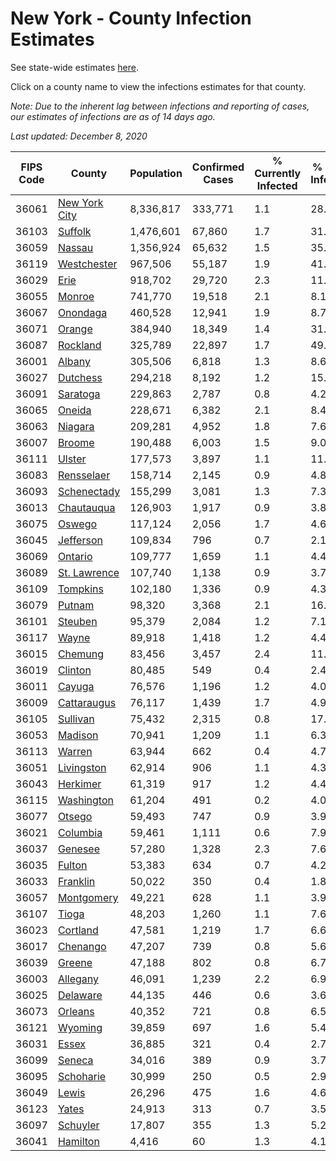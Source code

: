 # New York - County Infection Estimates

See state-wide estimates [here](/infections/us-ny).

Click on a county name to view the infections estimates for that county.

*Note: Due to the inherent lag between infections and reporting of cases, our estimates of infections are as of 14 days ago.*

*Last updated: December 8, 2020*

|   FIPS Code |                         County |   Population |   Confirmed Cases |   % Currently Infected |   % Total Infected |
|-------------|--------------------------------|--------------|-------------------|------------------------|--------------------|
|       36061 | [New York City](new-york-city) |    8,336,817 |           333,771 |                    1.1 |               28.1 |
|       36103 |             [Suffolk](suffolk) |    1,476,601 |            67,860 |                    1.7 |               31.7 |
|       36059 |               [Nassau](nassau) |    1,356,924 |            65,632 |                    1.5 |               35.7 |
|       36119 |     [Westchester](westchester) |      967,506 |            55,187 |                    1.9 |               41.4 |
|       36029 |                   [Erie](erie) |      918,702 |            29,720 |                    2.3 |               11.2 |
|       36055 |               [Monroe](monroe) |      741,770 |            19,518 |                    2.1 |                8.1 |
|       36067 |           [Onondaga](onondaga) |      460,528 |            12,941 |                    1.9 |                8.7 |
|       36071 |               [Orange](orange) |      384,940 |            18,349 |                    1.4 |               31.6 |
|       36087 |           [Rockland](rockland) |      325,789 |            22,897 |                    1.7 |               49.7 |
|       36001 |               [Albany](albany) |      305,506 |             6,818 |                    1.3 |                8.6 |
|       36027 |           [Dutchess](dutchess) |      294,218 |             8,192 |                    1.2 |               15.9 |
|       36091 |           [Saratoga](saratoga) |      229,863 |             2,787 |                    0.8 |                4.2 |
|       36065 |               [Oneida](oneida) |      228,671 |             6,382 |                    2.1 |                8.4 |
|       36063 |             [Niagara](niagara) |      209,281 |             4,952 |                    1.8 |                7.6 |
|       36007 |               [Broome](broome) |      190,488 |             6,003 |                    1.5 |                9.0 |
|       36111 |               [Ulster](ulster) |      177,573 |             3,897 |                    1.1 |               11.6 |
|       36083 |       [Rensselaer](rensselaer) |      158,714 |             2,145 |                    0.9 |                4.8 |
|       36093 |     [Schenectady](schenectady) |      155,299 |             3,081 |                    1.3 |                7.3 |
|       36013 |       [Chautauqua](chautauqua) |      126,903 |             1,917 |                    0.9 |                3.8 |
|       36075 |               [Oswego](oswego) |      117,124 |             2,056 |                    1.7 |                4.6 |
|       36045 |         [Jefferson](jefferson) |      109,834 |               796 |                    0.7 |                2.1 |
|       36069 |             [Ontario](ontario) |      109,777 |             1,659 |                    1.1 |                4.4 |
|       36089 |   [St. Lawrence](st.-lawrence) |      107,740 |             1,138 |                    0.9 |                3.7 |
|       36109 |           [Tompkins](tompkins) |      102,180 |             1,336 |                    0.9 |                4.3 |
|       36079 |               [Putnam](putnam) |       98,320 |             3,368 |                    2.1 |               16.8 |
|       36101 |             [Steuben](steuben) |       95,379 |             2,084 |                    1.2 |                7.1 |
|       36117 |                 [Wayne](wayne) |       89,918 |             1,418 |                    1.2 |                4.4 |
|       36015 |             [Chemung](chemung) |       83,456 |             3,457 |                    2.4 |               11.0 |
|       36019 |             [Clinton](clinton) |       80,485 |               549 |                    0.4 |                2.4 |
|       36011 |               [Cayuga](cayuga) |       76,576 |             1,196 |                    1.2 |                4.0 |
|       36009 |     [Cattaraugus](cattaraugus) |       76,117 |             1,439 |                    1.7 |                4.9 |
|       36105 |           [Sullivan](sullivan) |       75,432 |             2,315 |                    0.8 |               17.9 |
|       36053 |             [Madison](madison) |       70,941 |             1,209 |                    1.1 |                6.3 |
|       36113 |               [Warren](warren) |       63,944 |               662 |                    0.4 |                4.7 |
|       36051 |       [Livingston](livingston) |       62,914 |               906 |                    1.1 |                4.3 |
|       36043 |           [Herkimer](herkimer) |       61,319 |               917 |                    1.2 |                4.4 |
|       36115 |       [Washington](washington) |       61,204 |               491 |                    0.2 |                4.0 |
|       36077 |               [Otsego](otsego) |       59,493 |               747 |                    0.9 |                3.9 |
|       36021 |           [Columbia](columbia) |       59,461 |             1,111 |                    0.6 |                7.9 |
|       36037 |             [Genesee](genesee) |       57,280 |             1,328 |                    2.3 |                7.6 |
|       36035 |               [Fulton](fulton) |       53,383 |               634 |                    0.7 |                4.2 |
|       36033 |           [Franklin](franklin) |       50,022 |               350 |                    0.4 |                1.8 |
|       36057 |       [Montgomery](montgomery) |       49,221 |               628 |                    1.1 |                3.9 |
|       36107 |                 [Tioga](tioga) |       48,203 |             1,260 |                    1.1 |                7.6 |
|       36023 |           [Cortland](cortland) |       47,581 |             1,219 |                    1.7 |                6.6 |
|       36017 |           [Chenango](chenango) |       47,207 |               739 |                    0.8 |                5.6 |
|       36039 |               [Greene](greene) |       47,188 |               802 |                    0.8 |                6.7 |
|       36003 |           [Allegany](allegany) |       46,091 |             1,239 |                    2.2 |                6.9 |
|       36025 |           [Delaware](delaware) |       44,135 |               446 |                    0.6 |                3.6 |
|       36073 |             [Orleans](orleans) |       40,352 |               721 |                    0.8 |                6.5 |
|       36121 |             [Wyoming](wyoming) |       39,859 |               697 |                    1.6 |                5.4 |
|       36031 |                 [Essex](essex) |       36,885 |               321 |                    0.4 |                2.7 |
|       36099 |               [Seneca](seneca) |       34,016 |               389 |                    0.9 |                3.7 |
|       36095 |         [Schoharie](schoharie) |       30,999 |               250 |                    0.5 |                2.9 |
|       36049 |                 [Lewis](lewis) |       26,296 |               475 |                    1.6 |                4.6 |
|       36123 |                 [Yates](yates) |       24,913 |               313 |                    0.7 |                3.5 |
|       36097 |           [Schuyler](schuyler) |       17,807 |               355 |                    1.3 |                5.2 |
|       36041 |           [Hamilton](hamilton) |        4,416 |                60 |                    1.3 |                4.1 |